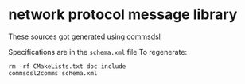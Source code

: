 # network protocol message library

These sources got generated using [commsdsl](https://github.com/commschamp/commsdsl)

Specifications are in the `schema.xml` file
To regenerate:
```
rm -rf CMakeLists.txt doc include
commsdsl2comms schema.xml
```
